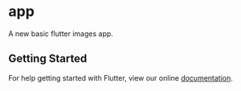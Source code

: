 # app

A new basic flutter images app.

## Getting Started

For help getting started with Flutter, view our online
[documentation](https://flutter.io/).
